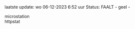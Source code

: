 laatste update: 
wo 06-12-2023  6:52   uur 
Status: FAALT - geel - 
<div class="service Y">microstation</div><div class="service G">httpstat</div>